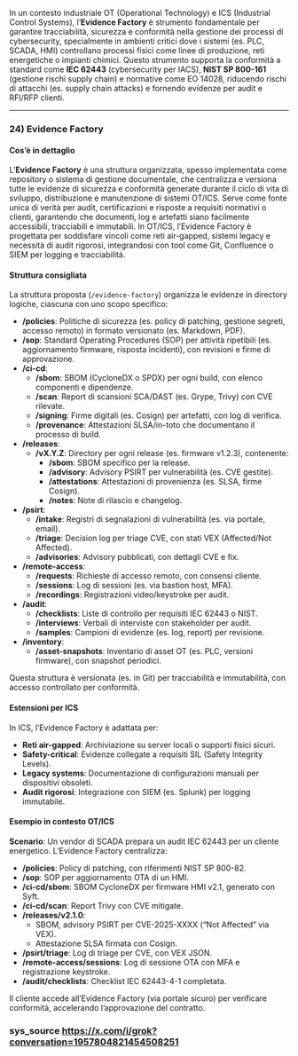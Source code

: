 In un contesto industriale OT (Operational Technology) e ICS (Industrial Control Systems), l’**Evidence Factory** è strumento fondamentale per garantire tracciabilità, sicurezza e conformità nella gestione dei processi di cybersecurity, specialmente in ambienti critici dove i sistemi (es. PLC, SCADA, HMI) controllano processi fisici come linee di produzione, reti energetiche o impianti chimici. Questo strumento supporta la conformità a standard come **IEC 62443** (cybersecurity per IACS), **NIST SP 800-161** (gestione rischi supply chain) e normative come EO 14028, riducendo rischi di attacchi (es. supply chain attacks) e fornendo evidenze per audit e RFI/RFP clienti.

---

### 24) Evidence Factory
#### Cos’è in dettaglio
L’**Evidence Factory** è una struttura organizzata, spesso implementata come repository o sistema di gestione documentale, che centralizza e versiona tutte le evidenze di sicurezza e conformità generate durante il ciclo di vita di sviluppo, distribuzione e manutenzione di sistemi OT/ICS. Serve come fonte unica di verità per audit, certificazioni e risposte a requisiti normativi o clienti, garantendo che documenti, log e artefatti siano facilmente accessibili, tracciabili e immutabili. In OT/ICS, l’Evidence Factory è progettata per soddisfare vincoli come reti air-gapped, sistemi legacy e necessità di audit rigorosi, integrandosi con tool come Git, Confluence o SIEM per logging e tracciabilità.

#### Struttura consigliata
La struttura proposta (`/evidence-factory`) organizza le evidenze in directory logiche, ciascuna con uno scopo specifico:
- **/policies**: Politiche di sicurezza (es. policy di patching, gestione segreti, accesso remoto) in formato versionato (es. Markdown, PDF).
- **/sop**: Standard Operating Procedures (SOP) per attività ripetibili (es. aggiornamento firmware, risposta incidenti), con revisioni e firme di approvazione.
- **/ci-cd**:
  - **/sbom**: SBOM (CycloneDX o SPDX) per ogni build, con elenco componenti e dipendenze.
  - **/scan**: Report di scansioni SCA/DAST (es. Grype, Trivy) con CVE rilevate.
  - **/signing**: Firme digitali (es. Cosign) per artefatti, con log di verifica.
  - **/provenance**: Attestazioni SLSA/in-toto che documentano il processo di build.
- **/releases**:
  - **/vX.Y.Z**: Directory per ogni release (es. firmware v1.2.3), contenente:
    - **/sbom**: SBOM specifico per la release.
    - **/advisory**: Advisory PSIRT per vulnerabilità (es. CVE gestite).
    - **/attestations**: Attestazioni di provenienza (es. SLSA, firme Cosign).
    - **/notes**: Note di rilascio e changelog.
- **/psirt**:
  - **/intake**: Registri di segnalazioni di vulnerabilità (es. via portale, email).
  - **/triage**: Decision log per triage CVE, con stati VEX (Affected/Not Affected).
  - **/advisories**: Advisory pubblicati, con dettagli CVE e fix.
- **/remote-access**:
  - **/requests**: Richieste di accesso remoto, con consensi cliente.
  - **/sessions**: Log di sessioni (es. via bastion host, MFA).
  - **/recordings**: Registrazioni video/keystroke per audit.
- **/audit**:
  - **/checklists**: Liste di controllo per requisiti IEC 62443 o NIST.
  - **/interviews**: Verbali di interviste con stakeholder per audit.
  - **/samples**: Campioni di evidenze (es. log, report) per revisione.
- **/inventory**:
  - **/asset-snapshots**: Inventario di asset OT (es. PLC, versioni firmware), con snapshot periodici.

Questa struttura è versionata (es. in Git) per tracciabilità e immutabilità, con accesso controllato per conformità.

#### Estensioni per ICS
In ICS, l’Evidence Factory è adattata per:
- **Reti air-gapped**: Archiviazione su server locali o supporti fisici sicuri.
- **Safety-critical**: Evidenze collegate a requisiti SIL (Safety Integrity Levels).
- **Legacy systems**: Documentazione di configurazioni manuali per dispositivi obsoleti.
- **Audit rigorosi**: Integrazione con SIEM (es. Splunk) per logging immutabile.

#### Esempio in contesto OT/ICS
**Scenario**: Un vendor di SCADA prepara un audit IEC 62443 per un cliente energetico. L’Evidence Factory centralizza:
- **/policies**: Policy di patching, con riferimenti NIST SP 800-82.
- **/sop**: SOP per aggiornamento OTA di un HMI.
- **/ci-cd/sbom**: SBOM CycloneDX per firmware HMI v2.1, generato con Syft.
- **/ci-cd/scan**: Report Trivy con CVE mitigate.
- **/releases/v2.1.0**:
  - SBOM, advisory PSIRT per CVE-2025-XXXX (“Not Affected” via VEX).
  - Attestazione SLSA firmata con Cosign.
- **/psirt/triage**: Log di triage per CVE, con VEX JSON.
- **/remote-access/sessions**: Log di sessione OTA con MFA e registrazione keystroke.
- **/audit/checklists**: Checklist IEC 62443-4-1 completata.

Il cliente accede all’Evidence Factory (via portale sicuro) per verificare conformità, accelerando l’approvazione del contratto.

### sys_source https://x.com/i/grok?conversation=1957804821454508251